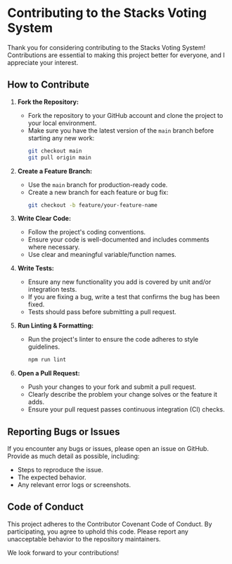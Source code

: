 # Contributing to the Stacks Voting System

Thank you for considering contributing to the Stacks Voting System! Contributions are essential to making this project better for everyone, and I appreciate your interest.

## How to Contribute

1. **Fork the Repository:**

   - Fork the repository to your GitHub account and clone the project to your local environment.
   - Make sure you have the latest version of the `main` branch before starting any new work:
     ```bash
     git checkout main
     git pull origin main
     ```

2. **Create a Feature Branch:**

   - Use the `main` branch for production-ready code.
   - Create a new branch for each feature or bug fix:
     ```bash
     git checkout -b feature/your-feature-name
     ```

3. **Write Clear Code:**

   - Follow the project's coding conventions.
   - Ensure your code is well-documented and includes comments where necessary.
   - Use clear and meaningful variable/function names.

4. **Write Tests:**

   - Ensure any new functionality you add is covered by unit and/or integration tests.
   - If you are fixing a bug, write a test that confirms the bug has been fixed.
   - Tests should pass before submitting a pull request.

5. **Run Linting & Formatting:**

   - Run the project's linter to ensure the code adheres to style guidelines.
     ```bash
     npm run lint
     ```

6. **Open a Pull Request:**
   - Push your changes to your fork and submit a pull request.
   - Clearly describe the problem your change solves or the feature it adds.
   - Ensure your pull request passes continuous integration (CI) checks.

## Reporting Bugs or Issues

If you encounter any bugs or issues, please open an issue on GitHub. Provide as much detail as possible, including:

- Steps to reproduce the issue.
- The expected behavior.
- Any relevant error logs or screenshots.

## Code of Conduct

This project adheres to the Contributor Covenant Code of Conduct. By participating, you agree to uphold this code. Please report any unacceptable behavior to the repository maintainers.

We look forward to your contributions!
